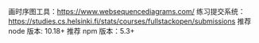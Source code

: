 画时序图工具：https://www.websequencediagrams.com/
练习提交系统：https://studies.cs.helsinki.fi/stats/courses/fullstackopen/submissions
推荐 node 版本: 10.18+
推荐 npm 版本：5.3+
